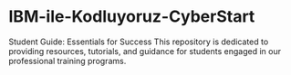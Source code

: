 # IBM-ile-Kodluyoruz-CyberStart
Student Guide: Essentials for Success  This repository is dedicated to providing resources, tutorials, and guidance for students engaged in our professional training programs. 
